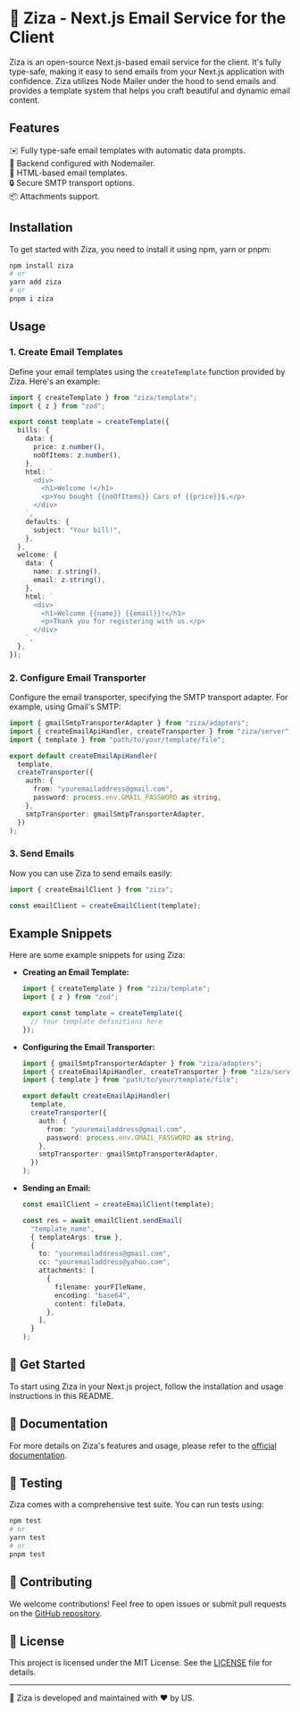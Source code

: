 # 📧 Ziza - Next.js Email Service for the Client

Ziza is an open-source Next.js-based email service for the client. It's fully type-safe, making it easy to send emails from your Next.js application with confidence. Ziza utilizes Node Mailer under the hood to send emails and provides a template system that helps you craft beautiful and dynamic email content.

## Features

✉️ Fully type-safe email templates with automatic data prompts.  
📨 Backend configured with Nodemailer.  
📄 HTML-based email templates.  
🔒 Secure SMTP transport options.  
📦 Attachments support.  

## Installation

To get started with Ziza, you need to install it using npm, yarn or pnpm:

```bash
npm install ziza
# or
yarn add ziza
# or
pnpm i ziza
```

## Usage

### 1. Create Email Templates

Define your email templates using the `createTemplate` function provided by Ziza. Here's an example:

```typescript
import { createTemplate } from "ziza/template";
import { z } from "zod";

export const template = createTemplate({
  bills: {
    data: {
      price: z.number(),
      noOfItems: z.number(),
    },
    html: `
      <div>
        <h1>Welcome !</h1>
        <p>You bought {{noOfItems}} Cars of {{price}}$.</p>
      </div>
    `,
    defaults: {
      subject: "Your bill!",
    },
  },
  welcome: {
    data: {
      name: z.string(),
      email: z.string(),
    },
    html: `
      <div>
        <h1>Welcome {{name}} {{email}}!</h1>
        <p>Thank you for registering with us.</p>
      </div>
    `,
  },
});
```

### 2. Configure Email Transporter

Configure the email transporter, specifying the SMTP transport adapter. For example, using Gmail's SMTP:

```typescript
import { gmailSmtpTransporterAdapter } from "ziza/adapters";
import { createEmailApiHandler, createTransporter } from "ziza/server";
import { template } from "path/to/your/template/file";

export default createEmailApiHandler(
  template,
  createTransporter({
    auth: {
      from: "youremailaddress@gmail.com",
      password: process.env.GMAIL_PASSWORD as string,
    },
    smtpTransporter: gmailSmtpTransporterAdapter,
  })
);
```

### 3. Send Emails

Now you can use Ziza to send emails easily:

```javascript
import { createEmailClient } from "ziza";

const emailClient = createEmailClient(template);
```

## Example Snippets

Here are some example snippets for using Ziza:

- **Creating an Email Template:**

  ```typescript
  import { createTemplate } from "ziza/template";
  import { z } from "zod";

  export const template = createTemplate({
    // Your template definitions here
  });
  ```

- **Configuring the Email Transporter:**

  ```typescript
  import { gmailSmtpTransporterAdapter } from "ziza/adapters";
  import { createEmailApiHandler, createTransporter } from "ziza/server";
  import { template } from "path/to/your/template/file";

  export default createEmailApiHandler(
    template,
    createTransporter({
      auth: {
        from: "youremailaddress@gmail.com",
        password: process.env.GMAIL_PASSWORD as string,
      },
      smtpTransporter: gmailSmtpTransporterAdapter,
    })
  );
  ```

- **Sending an Email:**

  ```typescript
  const emailClient = createEmailClient(template);

  const res = await emailClient.sendEmail(
    "template_name",
    { templateArgs: true },
    {
      to: "youremailaddress@gmail.com",
      cc: "youremailaddress@yahoo.com",
      attachments: [
        {
          filename: yourFIleName,
          encoding: "base64",
          content: fileData,
        },
      ],
    }
  );
  ```

## 🚀 Get Started

To start using Ziza in your Next.js project, follow the installation and usage instructions in this README.

## 📖 Documentation

For more details on Ziza's features and usage, please refer to the [official documentation](https://ziza-docs.example.com).

## 🧪 Testing

Ziza comes with a comprehensive test suite. You can run tests using:

```bash
npm test
# or
yarn test
# or
pnpm test
```

## 🤝 Contributing

We welcome contributions! Feel free to open issues or submit pull requests on the [GitHub repository](https://github.com/zeptt/ziza).

## 📃 License

This project is licensed under the MIT License. See the [LICENSE](LICENSE) file for details.

---

📧 Ziza is developed and maintained with ❤️ by US.
